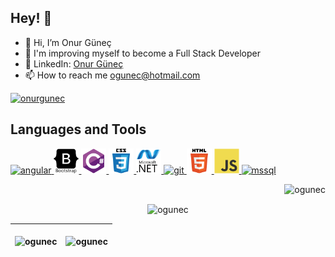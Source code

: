 
## Hey! 👋
- 👋 Hi, I’m Onur Güneç
- 👀 I'm improving myself to become a Full Stack Developer
- 📌 LinkedIn: [Onur Güneç](https://www.linkedin.com/in/ogunec/)
- 📫 How to reach me [ogunec@hotmail.com](mailto:ogunec@hotmail.com)  
<p align="left"> <a href="https://twitter.com/onurgunec" target="blank"><img src="https://img.shields.io/twitter/follow/onurgunec?logo=twitter&style=for-the-badge" alt="onurgunec" /></a> </p>

## Languages and Tools
<p align="left"> <a href="https://angular.io" target="_blank" rel="noreferrer"> <img src="https://angular.io/assets/images/logos/angular/angular.svg" alt="angular" width="40" height="40"/> </a> <a href="https://getbootstrap.com" target="_blank" rel="noreferrer"> <img src="https://raw.githubusercontent.com/devicons/devicon/master/icons/bootstrap/bootstrap-plain-wordmark.svg" alt="bootstrap" width="40" height="40"/> </a> <a href="https://www.w3schools.com/cs/" target="_blank" rel="noreferrer"> <img src="https://raw.githubusercontent.com/devicons/devicon/master/icons/csharp/csharp-original.svg" alt="csharp" width="40" height="40"/> </a> <a href="https://www.w3schools.com/css/" target="_blank" rel="noreferrer"> <img src="https://raw.githubusercontent.com/devicons/devicon/master/icons/css3/css3-original-wordmark.svg" alt="css3" width="40" height="40"/> </a> <a href="https://dotnet.microsoft.com/" target="_blank" rel="noreferrer"> <img src="https://raw.githubusercontent.com/devicons/devicon/master/icons/dot-net/dot-net-original-wordmark.svg" alt="dotnet" width="40" height="40"/> </a> <a href="https://git-scm.com/" target="_blank" rel="noreferrer"> <img src="https://www.vectorlogo.zone/logos/git-scm/git-scm-icon.svg" alt="git" width="40" height="40"/> </a> <a href="https://www.w3.org/html/" target="_blank" rel="noreferrer"> <img src="https://raw.githubusercontent.com/devicons/devicon/master/icons/html5/html5-original-wordmark.svg" alt="html5" width="40" height="40"/> </a> <a href="https://developer.mozilla.org/en-US/docs/Web/JavaScript" target="_blank" rel="noreferrer"> <img src="https://raw.githubusercontent.com/devicons/devicon/master/icons/javascript/javascript-original.svg" alt="javascript" width="40" height="40"/> </a> <a href="https://www.microsoft.com/en-us/sql-server" target="_blank" rel="noreferrer"> <img src="https://www.svgrepo.com/show/303229/microsoft-sql-server-logo.svg" alt="mssql" width="40" height="40"/> </a> </p>





<p align="right"> <img src="https://komarev.com/ghpvc/?username=ogunec&label=Profile%20views&color=0e75b6&style=flat" alt="ogunec" /> </p>













<p align="center"><img align="center" src="https://github-readme-stats.vercel.app/api/top-langs/?username=ogunec&layout=compact&hide=html&theme=buefy" alt="ogunec" /></p>

| <img src="https://github-readme-stats.vercel.app/api?username=ogunec&show_icons=true&theme=buefy" alt="ogunec" /> | <p><img align="center" src="https://github-readme-streak-stats.herokuapp.com/?user=ogunec&" alt="ogunec" /></p> |
|-----------------|-----------------|


<!---
ogunec/ogunec is a ✨ special ✨ repository because its `README.md` (this file) appears on your GitHub profile.
You can click the Preview link to take a look at your changes.
--->
